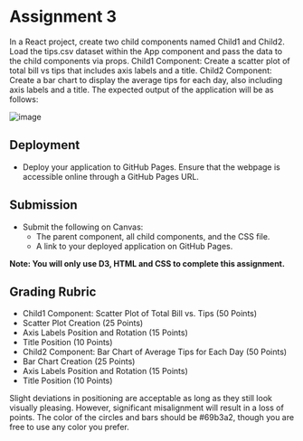 # Assignment 3 #

In a React project, create two child components named Child1 and Child2. Load the tips.csv dataset within the App component and pass the data to the child components via props.
Child1 Component: Create a scatter plot of total bill vs tips that includes axis labels and a title.
Child2 Component: Create a bar chart to display the average tips for each day, also including axis labels and a title.
The expected output of the application will be as follows:

![image](https://github.com/user-attachments/assets/b2d5f484-0a4d-439b-95d1-05a00ceac5a6)


## Deployment ## 
- Deploy your application to GitHub Pages. Ensure that the webpage is accessible online through a GitHub Pages URL.

## Submission ##
  - Submit the following on Canvas:
    - The parent component, all child components, and the CSS file.
    - A link to your deployed application on GitHub Pages.

**Note: You will only use D3, HTML and CSS to complete this assignment.**

## Grading Rubric ##
  - Child1 Component: Scatter Plot of Total Bill vs. Tips (50 Points)
  - Scatter Plot Creation (25 Points)
  - Axis Labels Position and Rotation (15 Points)
  - Title Position (10 Points)
  - Child2 Component: Bar Chart of Average Tips for Each Day (50 Points)
  - Bar Chart Creation (25 Points)
  - Axis Labels Position and Rotation (15 Points)
  - Title Position (10 Points)

Slight deviations in positioning are acceptable as long as they still look visually pleasing. However, significant misalignment will result in a loss of points. The color of the circles and bars should be #69b3a2, though you are free to use any color you prefer. 

